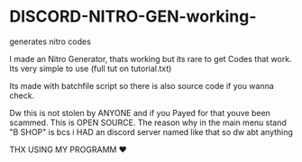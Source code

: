 # DISCORD-NITRO-GEN-working-
generates nitro codes 

I made an Nitro Generator, thats working but its rare to get Codes that work. Its very simple to use (full tut on tutorial.txt) 

Its made with batchfile script so there is also source code if you wanna check.

Dw this is not stolen by ANYONE and if you Payed for that youve been scammed. This is OPEN SOURCE. The reason why in the main menu stand "B SHOP" is bcs i HAD an discord server named like that so dw abt anything 

THX USING MY PROGRAMM ❤️
